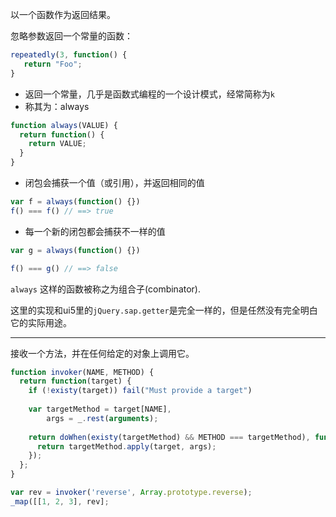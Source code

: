 以一个函数作为返回结果。

忽略参数返回一个常量的函数：

```javascript
repeatedly(3, function() {
   return "Foo";
}
```

* 返回一个常量，几乎是函数式编程的一个设计模式，经常简称为`k`
* 称其为：always

```javascript
function always(VALUE) {
  return function() {
    return VALUE;
  }
}
```

* 闭包会捕获一个值（或引用），并返回相同的值
```javascript
var f = always(function() {})
f() === f() // ==> true
```

* 每一个新的闭包都会捕获不一样的值
```javascript
var g = always(function() {})

f() === g() // ==> false
```

`always` 这样的函数被称之为组合子(combinator).

这里的实现和ui5里的`jQuery.sap.getter`是完全一样的，但是任然没有完全明白它的实际用途。

--------------

接收一个方法，并在任何给定的对象上调用它。

```javascript
function invoker(NAME, METHOD) {
  return function(target) {
    if (!existy(target)) fail("Must provide a target")
    
    var targetMethod = target[NAME],
        args = _.rest(arguments);
    
    return doWhen(existy(targetMethod) && METHOD === targetMethod), function() {
      return targetMethod.apply(target, args);
    });
  };
}

var rev = invoker('reverse', Array.prototype.reverse);
_map([[1, 2, 3], rev];
```


